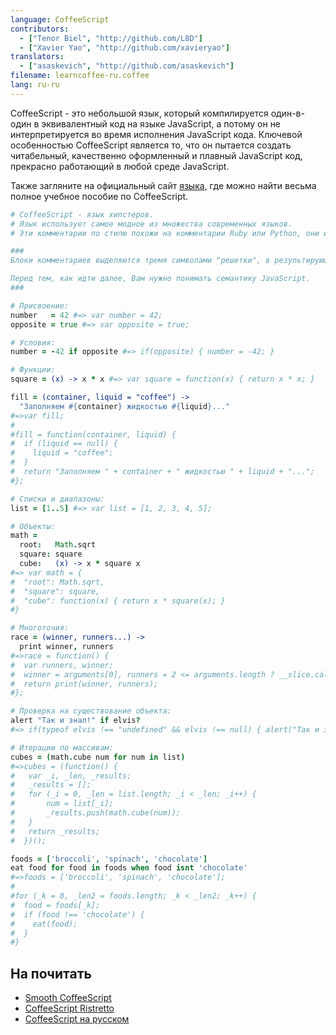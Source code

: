 ```yaml
---
language: CoffeeScript
contributors:
  - ["Tenor Biel", "http://github.com/L8D"]
  - ["Xavier Yao", "http://github.com/xavieryao"]
translators:
  - ["asaskevich", "http://github.com/asaskevich"]
filename: learncoffee-ru.coffee
lang: ru-ru
---
```


CoffeeScript - это небольшой язык, который компилируется один-в-один в эквивалентный код на языке JavaScript, а потому он не интерпретируется во время исполнения JavaScript кода.
Ключевой особенностью CoffeeScript является то, что он пытается создать читабельный, качественно оформленный и плавный JavaScript код, прекрасно работающий в любой среде JavaScript.

Также загляните на официальный сайт [языка](http://coffeescript.org/), где можно найти весьма полное учебное пособие по CoffeeScript.

```coffeescript
# CoffeeScript - язык хипстеров.
# Язык использует самое модное из множества современных языков.
# Эти комментарии по стилю похожи на комментарии Ruby или Python, они используют "решетку" в качестве знака комментария.

###
Блоки комментариев выделяются тремя символами "решетки", в результирующем JavaScript коде они будут преобразованы в  '/ * и '* /'.

Перед тем, как идти далее, Вам нужно понимать семантику JavaScript.
###

# Присвоение:
number   = 42 #=> var number = 42;
opposite = true #=> var opposite = true;

# Условия:
number = -42 if opposite #=> if(opposite) { number = -42; }

# Функции:
square = (x) -> x * x #=> var square = function(x) { return x * x; }

fill = (container, liquid = "coffee") ->
  "Заполняем #{container} жидкостью #{liquid}..."
#=>var fill;
#
#fill = function(container, liquid) {
#  if (liquid == null) {
#    liquid = "coffee";
#  }
#  return "Заполняем " + container + " жидкостью " + liquid + "...";
#};

# Списки и диапазоны:
list = [1..5] #=> var list = [1, 2, 3, 4, 5];

# Объекты:
math =
  root:   Math.sqrt
  square: square
  cube:   (x) -> x * square x
#=> var math = {
#  "root": Math.sqrt,
#  "square": square,
#  "cube": function(x) { return x * square(x); }
#}

# Многоточия:
race = (winner, runners...) ->
  print winner, runners
#=>race = function() {
#  var runners, winner;
#  winner = arguments[0], runners = 2 <= arguments.length ? __slice.call(arguments, 1) : [];
#  return print(winner, runners);
#};

# Проверка на существование объекта:
alert "Так и знал!" if elvis?
#=> if(typeof elvis !== "undefined" && elvis !== null) { alert("Так и знал!"); }

# Итерации по массивам:
cubes = (math.cube num for num in list)
#=>cubes = (function() {
#	var _i, _len, _results;
#	_results = [];
# 	for (_i = 0, _len = list.length; _i < _len; _i++) {
#		num = list[_i];
#		_results.push(math.cube(num));
#	}
#	return _results;
#  })();

foods = ['broccoli', 'spinach', 'chocolate']
eat food for food in foods when food isnt 'chocolate'
#=>foods = ['broccoli', 'spinach', 'chocolate'];
#
#for (_k = 0, _len2 = foods.length; _k < _len2; _k++) {
#  food = foods[_k];
#  if (food !== 'chocolate') {
#    eat(food);
#  }
#}
```

## На почитать

- [Smooth CoffeeScript](http://autotelicum.github.io/Smooth-CoffeeScript/)
- [CoffeeScript Ristretto](https://leanpub.com/coffeescript-ristretto/read)
- [CoffeeScript на русском](http://cidocs.ru/coffeescript/)
